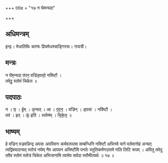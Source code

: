 +++
title = "१७ न घेमन्यदा"

+++
## अधिमन्त्रम्
इन्द्रः। मेधातिथिः काण्वः प्रियमेधश्चाङ्गिरसः। गायत्री।

## मन्त्रः
न घे॑म॒न्यदा प॑पन॒ वज्रि॑न्न॒पसो॒ नवि॑ष्टौ ।  
तवेदु॒ स्तोमं॑ चिकेत ॥

## पदपाठः
न । घ॒ । ई॒म् । अ॒न्यत् । आ । प॒प॒न॒ । वज्रि॑न् । अ॒पसः॑ । नवि॑ष्टौ ।  
तव॑ । इत् । ऊं॒ इति॑ । स्तोम॑म् । चि॒के॒त॒ ॥

## भाष्यम्
हे वज्रिन् वज्रवन्निन्द्र अपसः अपस्विनः कर्मवतस्तव सम्बन्धिनि नविष्टौ अभिनवे यागे वर्तमानोहं अन्यत् त्वद्विषयादन्यत् स्तोत्रं नघेम् नैव आपपन अभिष्टौमि पनतेः स्तुतिकर्मणउत्तमे णलि लिटि रूपम् । अपितु तवेदु तवैव स्तोमं स्तोत्रं चिकेत अभिजानामि त्वामेव सर्वदा स्तौमीत्यर्थः ॥ १७ ॥